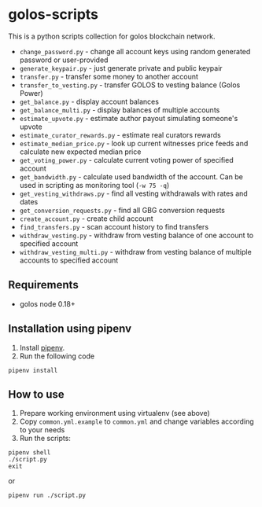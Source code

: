 golos-scripts
=============

This is a python scripts collection for golos blockchain network.

* `change_password.py` - change all account keys using random generated password or user-provided
* `generate_keypair.py` - just generate private and public keypair
* `transfer.py` - transfer some money to another account
* `transfer_to_vesting.py` - transfer GOLOS to vesting balance (Golos Power)
* `get_balance.py` - display account balances
* `get_balance_multi.py` - display balances of multiple accounts
* `estimate_upvote.py` - estimate author payout simulating someone's upvote
* `estimate_curator_rewards.py` - estimate real curators rewards
* `estimate_median_price.py` - look up current witnesses price feeds and calculate new expected median price
* `get_voting_power.py` - calculate current voting power of specified account
* `get_bandwidth.py` - calculate used bandwidth of the account. Can be used in scripting as monitoring tool (`-w 75 -q`)
* `get_vesting_withdraws.py` - find all vesting withdrawals with rates and dates
* `get_conversion_requests.py` - find all GBG conversion requests
* `create_account.py` - create child account
* `find_transfers.py` - scan account history to find transfers
* `withdraw_vesting.py` - withdraw from vesting balance of one account to specified account
* `withdraw_vesting_multi.py` - withdraw from vesting balance of multiple accounts to specified account

Requirements
------------

* golos node 0.18+

Installation using pipenv
-------------------------

1. Install [pipenv](https://docs.pipenv.org/).
2. Run the following code

```
pipenv install
```

How to use
----------

1. Prepare working environment using virtualenv (see above)
2. Copy `common.yml.example` to `common.yml` and change variables according to your needs
3. Run the scripts:

```
pipenv shell
./script.py
exit
```

or

```
pipenv run ./script.py
```
